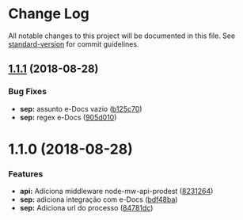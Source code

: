 # Change Log

All notable changes to this project will be documented in this file. See [standard-version](https://github.com/conventional-changelog/standard-version) for commit guidelines.

<a name="1.1.1"></a>
## [1.1.1](https://github.com/prodest/api-sep/compare/v1.1.0...v1.1.1) (2018-08-28)


### Bug Fixes

* **sep:** assunto e-Docs vazio ([b125c70](https://github.com/prodest/api-sep/commit/b125c70))
* **sep:** regex e-Docs ([905d010](https://github.com/prodest/api-sep/commit/905d010))



<a name="1.1.0"></a>
# 1.1.0 (2018-08-28)


### Features

* **api:** Adiciona middleware node-mw-api-prodest ([8231264](https://github.com/prodest/api-sep/commit/8231264))
* **sep:** adiciona integração com e-Docs ([bdf48ba](https://github.com/prodest/api-sep/commit/bdf48ba))
* **sep:** Adiciona url do processo ([84781dc](https://github.com/prodest/api-sep/commit/84781dc))
